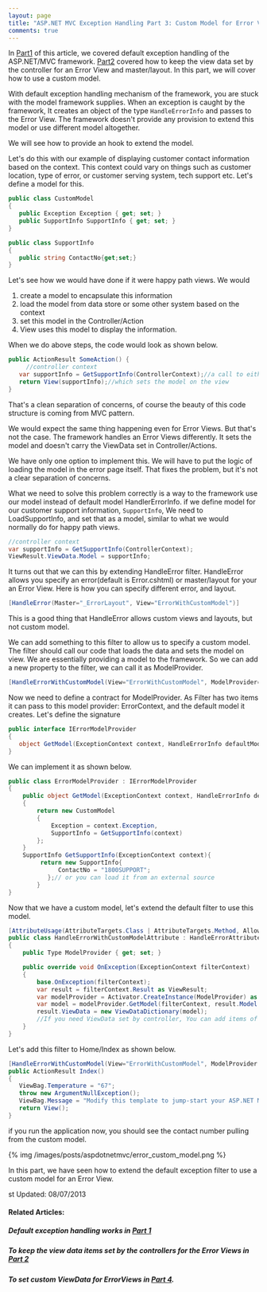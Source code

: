 ```yaml
---
layout: page
title: "ASP.NET MVC Exception Handling Part 3: Custom Model for Error View"
comments: true
---
```

 
In [Part1](/blog/2013/07/18/asp-dot-net-exception-handling-explained) of this article, we covered default exception handling of the ASP.NET/MVC framework.
[Part2](/blog/2013/07/18/asp-dot-net-mvc4-global-error-handling/) covered how to keep the view data set by the controller for an Error View and master/layout.
 In this part, we will cover how to use a custom model.

   With default exception handling mechanism of the framework, you are stuck with the model framework supplies. When an exception is caught by the framework, It creates an object of the type ```HandleErrorInfo``` 
and passes to the Error View.
 The framework doesn't provide any provision to extend this model or use different model altogether. 

We will see how to provide an hook to extend the model. 

 <!-- more -->
Let's do this with our example of displaying customer contact information based on the context. This context could vary on things such as customer location, type of error, or customer serving system, tech support etc. 
Let's define a model for this.
     
``` csharp CustomModel 
public class CustomModel
{
   public Exception Exception { get; set; }
   public SupportInfo SupportInfo { get; set; }
}

public class SupportInfo
{
   public string ContactNo{get;set;}
}
```
Let's see how we would have done if it were happy path views. 
We would

1. create a model to encapsulate this information
2. load the model from data store or some other system based on the context 
3. set this model in the Controller/Action
4. View uses this model to display the information.

When we do above steps, the code would look as shown below.

``` csharp
public ActionResult SomeAction() {
     //controller context
   var supportInfo = GetSupportInfo(ControllerContext);//a call to either your repo, or service
   return View(supportInfo);//which sets the model on the view
}
``` 
  That's a clean separation of concerns, of course the beauty of this code structure is coming from MVC pattern. 

  We would expect the same thing happening even for Error Views. But that's not the case. The framework handles an Error Views differently. It sets the model and doesn't carry the ViewData set in Controller/Actions. 
 
   We have only one option to implement this. We will have to put the logic of loading the model in the error page itself. That fixes the problem, but it's not a clear separation of concerns.

   What we need to solve this problem correctly is a way to the framework use our model instead of default model HandlerErrorInfo.
 if we define model for our customer support information, 
  ```SupportInfo```, 
   We need to LoadSupportInfo, and set that as a model, similar to what we would normally do for happy path views.
``` csharp
//controller context
var supportInfo = GetSupportInfo(ControllerContext);
ViewResult.ViewData.Model = supportInfo;
``` 
   
It turns out that we can this by extending HandleError filter. 
   HandleError allows you specify an error(default is Error.cshtml) or master/layout for your an Error View. Here is how you can specify different error, and layout.

``` csharp   
[HandleError(Master="_ErrorLayout", View="ErrorWithCustomModel")]
```   
  This is a good thing that HandleError allows custom views and layouts, but not custom model.  

 We can add something to this filter to allow us to specify a custom model.
The filter should call our code that loads the data and sets the model on view.
We are essentially providing a model to the framework. So we can add a new property to the filter, we can call it as ModelProvider.


``` csharp   
[HandleErrorWithCustomModel(View="ErrorWithCustomModel", ModelProvider=typeof(ErrorModelProvider))]
```

  Now we need to define a contract for ModelProvider. 
As Filter has two items it can pass to this model provider: ErrorContext, and the default model it creates. Let's define the signature

``` csharp contract 
public interface IErrorModelProvider
{
   object GetModel(ExceptionContext context, HandleErrorInfo defaultModel);
}
```

We can implement it as shown below.
  
``` csharp 
public class ErrorModelProvider : IErrorModelProvider
{
    public object GetModel(ExceptionContext context, HandleErrorInfo defaultModel)
    {
        return new CustomModel
        {
            Exception = context.Exception,
            SupportInfo = GetSupportInfo(context)
        };
    }
    SupportInfo GetSupportInfo(ExceptionContext context){
         return new SupportInfo{
              ContactNo = "1800SUPPORT";
           };// or you can load it from an external source
        }
}
```
 Now that we have a custom model, let's extend the default filter to use this model.

``` csharp 
[AttributeUsage(AttributeTargets.Class | AttributeTargets.Method, AllowMultiple = true, Inherited = true)]
public class HandleErrorWithCustomModelAttribute : HandleErrorAttribute
{
    public Type ModelProvider { get; set; }

    public override void OnException(ExceptionContext filterContext)
    {
        base.OnException(filterContext);
        var result = filterContext.Result as ViewResult;
        var modelProvider = Activator.CreateInstance(ModelProvider) as IErrorModelProvider;
        var model = modelProvider.GetModel(filterContext, result.Model as HandleErrorInfo);
        result.ViewData = new ViewDataDictionary(model);
        //If you need ViewData set by controller, You can add items of Controller.ViewData to View's ViewData.
    }
}
```

Let's add this filter to Home/Index as shown below.

```  csharp HomeController.cs
[HandleErrorWithCustomModel(View="ErrorWithCustomModel", ModelProvider = typeof(ErrorModelProvider))]
public ActionResult Index()
{
   ViewBag.Temperature = "67";
   throw new ArgumentNullException();
   ViewBag.Message = "Modify this template to jump-start your ASP.NET MVC application.";
   return View();
}
```

if you run the application now, you should see the contact number pulling from the custom model.

{% img /images/posts/aspdotnetmvc/error_custom_model.png %}

  In this part, we have seen how to extend the default exception filter to use a custom model for an Error View.


st Updated: 08/07/2013

#### Related Articles:

##### Default exception handling works in [Part 1](/articles/dotnet/aspnet/mvc/exceptions/explained)
##### To keep the view data items set by the controllers for the Error Views in [Part 2](/articles/dotnet/aspnet/mvc/exceptions/keep-viewdata)                      
#####  To set custom ViewData for ErrorViews in [Part 4](/articles/dotnet/aspnet/mvc/exceptions/custom-viewdata). 


